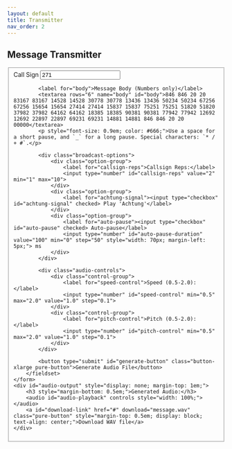 ```yaml
---
layout: default
title: Transmitter
nav_order: 2
---
```


<link rel="stylesheet" href="{{ '/assets/css/normal-look.css' | relative_url }}">
<script src="{{ '/assets/js/buffer-loader.js' | relative_url }}"></script>
<script src="{{ '/assets/js/sprach.js' | relative_url }}"></script>

<div class="program-section">
    <h2 class="content-subhead">Message Transmitter</h2>
    <form id="speech-form" class="pure-form pure-form-stacked" onsubmit="return false;">
        <fieldset>
            <label for="call">Call Sign</label>
            <input id="call" type="text" value="271">

            <label for="body">Message Body (Numbers only)</label>
            <textarea rows="6" name="body" id="body">846 846 20 20 83167 83167 14528 14528 30778 30778 13436 13436 50234 50234 67256 67256 15654 15654 27414 27414 15837 15837 75251 75251 51820 51820 37982 37982 64162 64162 18385 18385 90381 90381 77942 77942 12692 12692 22897 22897 69231 69231 14881 14881 846 846 20 20 00000</textarea>
            <p style="font-size: 0.9em; color: #666;">Use a space for a short pause, and `_` for a long pause. Special characters: `* / + #`.</p>

            <div class="broadcast-options">
                <div class="option-group">
                    <label for="callsign-reps">Callsign Reps:</label>
                    <input type="number" id="callsign-reps" value="2" min="1" max="10">
                </div>
                <div class="option-group">
                    <label for="achtung-signal"><input type="checkbox" id="achtung-signal" checked> Play 'Achtung'</label>
                </div>
                <div class="option-group">
                    <label for="auto-pause"><input type="checkbox" id="auto-pause" checked> Auto-pause</label>
                    <input type="number" id="auto-pause-duration" value="100" min="0" step="50" style="width: 70px; margin-left: 5px;"> ms
                </div>
            </div>

            <div class="audio-controls">
                <div class="control-group">
                    <label for="speed-control">Speed (0.5-2.0):</label>
                    <input type="number" id="speed-control" min="0.5" max="2.0" value="1.0" step="0.1">
                </div>
                <div class="control-group">
                    <label for="pitch-control">Pitch (0.5-2.0):</label>
                    <input type="number" id="pitch-control" min="0.5" max="2.0" value="1.0" step="0.1">
                </div>
            </div>

            <button type="submit" id="generate-button" class="button-xlarge pure-button">Generate Audio File</button>
        </fieldset>
    </form>
    <div id="audio-output" style="display: none; margin-top: 1em;">
        <h3 style="margin-bottom: 0.5em;">Generated Audio:</h3>
        <audio id="audio-playback" controls style="width: 100%;"></audio>
        <a id="download-link" href="#" download="message.wav" class="pure-button" style="margin-top: 0.5em; display: block; text-align: center;">Download WAV file</a>
    </div>
</div>

